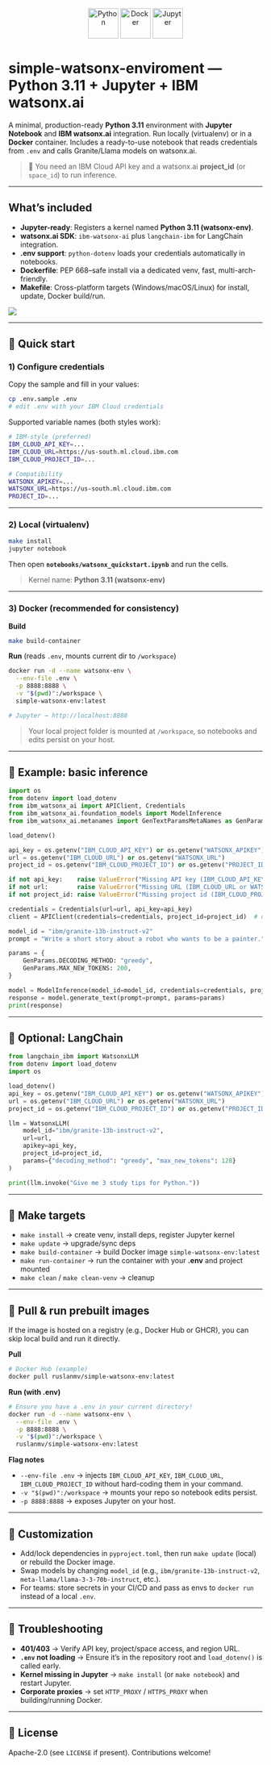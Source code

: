 <div align="center">
  <a href="https://www.python.org" target="_blank"><img src="https://raw.githubusercontent.com/devicons/devicon/master/icons/python/python-original.svg" alt="Python" width="60" height="60"/></a>
  <a href="https://www.docker.com/" target="_blank"><img src="https://raw.githubusercontent.com/devicons/devicon/master/icons/docker/docker-original-wordmark.svg" alt="Docker" width="60" height="60"/></a>
  <a href="https://jupyter.org/" target="_blank"><img src="https://raw.githubusercontent.com/devicons/devicon/master/icons/jupyter/jupyter-original-wordmark.svg" alt="Jupyter" width="60" height="60"/></a>
</div>

# simple-watsonx-enviroment — Python 3.11 + Jupyter + IBM watsonx.ai

A minimal, production-ready **Python 3.11** environment with **Jupyter Notebook** and **IBM watsonx.ai** integration. Run locally (virtualenv) or in a **Docker** container. Includes a ready-to-use notebook that reads credentials from `.env` and calls Granite/Llama models on watsonx.ai.

> 🔐 You need an IBM Cloud API key and a watsonx.ai **project_id** (or `space_id`) to run inference.

---

## What’s included

* **Jupyter-ready**: Registers a kernel named **Python 3.11 (watsonx-env)**.
* **watsonx.ai SDK**: `ibm-watsonx-ai` plus `langchain-ibm` for LangChain integration.
* **.env support**: `python-dotenv` loads your credentials automatically in notebooks.
* **Dockerfile**: PEP 668–safe install via a dedicated venv, fast, multi-arch-friendly.
* **Makefile**: Cross-platform targets (Windows/macOS/Linux) for install, update, Docker build/run.


![](assets/2025-10-22-14-26-39.png)

---

## 🚀 Quick start

### 1) Configure credentials

Copy the sample and fill in your values:

```bash
cp .env.sample .env
# edit .env with your IBM Cloud credentials
```

Supported variable names (both styles work):

```bash
# IBM-style (preferred)
IBM_CLOUD_API_KEY=...
IBM_CLOUD_URL=https://us-south.ml.cloud.ibm.com
IBM_CLOUD_PROJECT_ID=...

# Compatibility
WATSONX_APIKEY=...
WATSONX_URL=https://us-south.ml.cloud.ibm.com
PROJECT_ID=...
```

---

### 2) Local (virtualenv)

```bash
make install
jupyter notebook
```

Then open **`notebooks/watsonx_quickstart.ipynb`** and run the cells.

> Kernel name: **Python 3.11 (watsonx-env)**

---

### 3) Docker (recommended for consistency)

**Build**

```bash
make build-container
```

**Run** (reads `.env`, mounts current dir to `/workspace`)

```bash
docker run -d --name watsonx-env \
  --env-file .env \
  -p 8888:8888 \
  -v "$(pwd)":/workspace \
  simple-watsonx-env:latest

# Jupyter → http://localhost:8888
```

> Your local project folder is mounted at `/workspace`, so notebooks and edits persist on your host.

---

## 🧪 Example: basic inference

```python
import os
from dotenv import load_dotenv
from ibm_watsonx_ai import APIClient, Credentials
from ibm_watsonx_ai.foundation_models import ModelInference
from ibm_watsonx_ai.metanames import GenTextParamsMetaNames as GenParams

load_dotenv()

api_key = os.getenv("IBM_CLOUD_API_KEY") or os.getenv("WATSONX_APIKEY")
url = os.getenv("IBM_CLOUD_URL") or os.getenv("WATSONX_URL")
project_id = os.getenv("IBM_CLOUD_PROJECT_ID") or os.getenv("PROJECT_ID")

if not api_key:    raise ValueError("Missing API key (IBM_CLOUD_API_KEY or WATSONX_APIKEY).")
if not url:        raise ValueError("Missing URL (IBM_CLOUD_URL or WATSONX_URL).")
if not project_id: raise ValueError("Missing project id (IBM_CLOUD_PROJECT_ID or PROJECT_ID).")

credentials = Credentials(url=url, api_key=api_key)
client = APIClient(credentials=credentials, project_id=project_id)  # optional reuse

model_id = "ibm/granite-13b-instruct-v2"
prompt = "Write a short story about a robot who wants to be a painter."

params = {
    GenParams.DECODING_METHOD: "greedy",
    GenParams.MAX_NEW_TOKENS: 200,
}

model = ModelInference(model_id=model_id, credentials=credentials, project_id=project_id)
response = model.generate_text(prompt=prompt, params=params)
print(response)
```

---

## 🔌 Optional: LangChain

```python
from langchain_ibm import WatsonxLLM
from dotenv import load_dotenv
import os

load_dotenv()
api_key = os.getenv("IBM_CLOUD_API_KEY") or os.getenv("WATSONX_APIKEY")
url = os.getenv("IBM_CLOUD_URL") or os.getenv("WATSONX_URL")
project_id = os.getenv("IBM_CLOUD_PROJECT_ID") or os.getenv("PROJECT_ID")

llm = WatsonxLLM(
    model_id="ibm/granite-13b-instruct-v2",
    url=url,
    apikey=api_key,
    project_id=project_id,
    params={"decoding_method": "greedy", "max_new_tokens": 128}
)

print(llm.invoke("Give me 3 study tips for Python."))
```

---

## 🧰 Make targets

* `make install` → create venv, install deps, register Jupyter kernel
* `make update` → upgrade/sync deps
* `make build-container` → build Docker image `simple-watsonx-env:latest`
* `make run-container` → run the container with your **.env** and project mounted
* `make clean` / `make clean-venv` → cleanup

---

## 🐳 Pull & run prebuilt images

If the image is hosted on a registry (e.g., Docker Hub or GHCR), you can skip local build and run it directly.

**Pull**

```bash
# Docker Hub (example)
docker pull ruslanmv/simple-watsonx-env:latest
```

**Run (with .env)**

```bash
# Ensure you have a .env in your current directory!
docker run -d --name watsonx-env \
  --env-file .env \
  -p 8888:8888 \
  -v "$(pwd)":/workspace \
  ruslanmv/simple-watsonx-env:latest
```

**Flag notes**

* `--env-file .env` → injects `IBM_CLOUD_API_KEY`, `IBM_CLOUD_URL`, `IBM_CLOUD_PROJECT_ID` without hard-coding them in your command.
* `-v "$(pwd)":/workspace` → mounts your repo so notebook edits persist.
* `-p 8888:8888` → exposes Jupyter on your host.

---

## 🧩 Customization

* Add/lock dependencies in `pyproject.toml`, then run `make update` (local) or rebuild the Docker image.
* Swap models by changing `model_id` (e.g., `ibm/granite-13b-instruct-v2`, `meta-llama/llama-3-3-70b-instruct`, etc.).
* For teams: store secrets in your CI/CD and pass as envs to `docker run` instead of a local `.env`.

---

## 🔧 Troubleshooting

* **401/403** → Verify API key, project/space access, and region URL.
* **`.env` not loading** → Ensure it’s in the repository root and `load_dotenv()` is called early.
* **Kernel missing in Jupyter** → `make install` (or `make notebook`) and restart Jupyter.
* **Corporate proxies** → set `HTTP_PROXY` / `HTTPS_PROXY` when building/running Docker.

---

## 📝 License

Apache-2.0 (see `LICENSE` if present). Contributions welcome!
